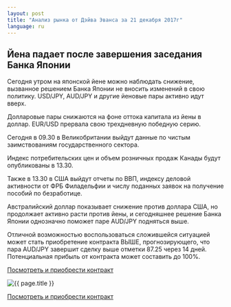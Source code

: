 ```yaml
---
layout: post
title: "Анализ рынка от Дэйва Эванса за 21 декабря 2017г"
language: ru
---
```

## Йена падает после завершения заседания Банка Японии

Сегодня утром на японской йене можно наблюдать снижение, вызванное решением Банка Японии не вносить изменений в свою политику. USD/JPY, AUD/JPY и другие йеновые пары активно идут вверх.

Долларовые пары снижаются на фоне оттока капитала из йены в доллар. EUR/USD прервала свою трехдневную победную серию. 
 
 
Сегодня в 09.30 в Великобритании выйдут данные по чистым заимствованиям государственного сектора.

Индекс потребительских цен и объем розничных продаж Канады будут опубликованы в 13.30.

Также в 13.30 в США выйдут отчеты по ВВП, индексу деловой активности от ФРБ Филадельфии и числу поданных заявок на получение пособий по безработице.
 
 
Австралийский доллар показывает снижение против доллара США, но продолжает активно расти против йены, и сегодняшнее решение Банка Японии однозначно поможет паре AUD/JPY подняться выше.

Отличной возможностью воспользоваться сложившейся ситуацией может стать приобретение контракта ВЫШЕ, прогнозирующего, что пара AUD/JPY завершит сделку выше отметки 87.25 через 14 дней. Потенциальная прибыль от контракта может составить до 100%.


<a href="http://record.binary.com/_bivVDfg8lHux76XffYA0JmNd7ZgqdRLk/1/market=forex&underlying=frxAUDJPY&formname=higherlower&duration_amount=14&duration_units=d&amount=10&amount_type=payout&expiry_type=duration&barrier=87.25&s=1&t=AGAo0wZxiuWVUSIZnKLQvZ0co5lt24DG" target="_blank">Посмотреть и приобрести контракт</a>

<img src="{{ site.url }}/images/dec/ru-21-dec-17.png" alt="{{ page.title }}"  title="{{ page.title }}">

<a href="%LINK%%?https://www.binary.com/d/trade.cgi?market=forex&underlying=frxAUDJPY&formname=higherlower&duration_amount=14&duration_units=d&amount=10&amount_type=payout&expiry_type=duration&barrier=87.25&s=1&t=AGAo0wZxiuWVUSIZnKLQvZ0co5lt24DG" target="_blank">Посмотреть и приобрести контракт</a>